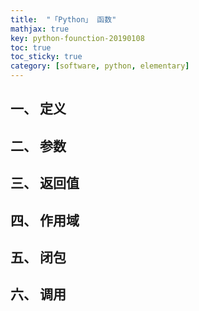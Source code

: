 ```yaml
---
title:  "「Python」 函数"
mathjax: true
key: python-founction-20190108
toc: true
toc_sticky: true
category: [software, python, elementary]
---
```


## 一、 定义

## 二、 参数

## 三、 返回值

## 四、 作用域

## 五、 闭包

## 六、 调用
